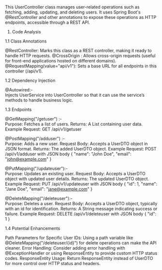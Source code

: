 This UserController class manages user-related operations such as fetching, adding, updating, and deleting users. It uses Spring Boot's @RestController and other annotations to expose these operations as HTTP endpoints, accessible through a REST API.

1. Code Analysis

1.1 Class Annotations

  @RestController: Marks this class as a REST controller, making it ready to handle HTTP requests.
  @CrossOrigin   : Allows cross-origin requests (useful for front-end applications hosted on different domains).
  @RequestMapping(value="api/v1"): Sets a base URL for all endpoints in this controller (/api/v1).

1.2 Dependency Injection

  @Autowired:-      
   Injects UserService into UserController so that it can use the service’s methods to handle business logic.


1.3 Endpoints

  @GetMapping("/getuser") :-            
   Purpose: Fetches a list of users.
   Returns: A List<UserDTO> containing user data.
   Example Request: GET /api/v1/getuser
   
  @PostMapping("/adduser") :-            
   Purpose: Adds a new user.
   Request Body: Accepts a UserDTO object in JSON format.
   Returns: The added UserDTO object.
   Example Request: POST /api/v1/adduser with JSON body { "name": "John Doe", "email": "john@example.com" }
   
  @PutMapping("/updateuser"):-             
   Purpose: Updates an existing user.
   Request Body: Accepts a UserDTO object with updated user details.
   Returns: The updated UserDTO object.
   Example Request: PUT /api/v1/updateuser with JSON body { "id": 1, "name": "Jane Doe", "email": "jane@example.com" }
 
  @DeleteMapping("/deleteuser"):-       
   Purpose: Deletes a user.
   Request Body: Accepts a UserDTO object, typically with an id for identification.
   Returns: A String message indicating success or failure.
   Example Request: DELETE /api/v1/deleteuser with JSON body { "id": 1 }


1.4 Potential Enhancements

Path Parameters for Specific User IDs: Using a path variable like @DeleteMapping("/deleteuser/{id}") for delete operations can make the API cleaner.
Error Handling: Consider adding error handling with @ExceptionHandler or using ResponseEntity to provide custom HTTP status codes.
ResponseEntity Usage: Return ResponseEntity<UserDTO> instead of UserDTO for more control over HTTP status and headers.

